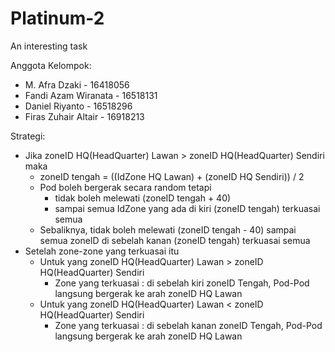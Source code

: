 # Platinum-2
An interesting task

Anggota Kelompok:
* M. Afra Dzaki       - 16418056
* Fandi Azam Wiranata - 16518131
* Daniel Riyanto      - 16518296
* Firas Zuhair Altair - 16918213

Strategi:
* Jika zoneID HQ(HeadQuarter) Lawan > zoneID HQ(HeadQuarter) Sendiri maka
  - zoneID tengah = ((IdZone HQ Lawan) + (zoneID HQ Sendiri)) / 2 
  - Pod boleh bergerak secara random tetapi 
       * tidak boleh melewati (zoneID tengah + 40)
       * sampai semua IdZone yang ada di kiri (zoneID tengah) terkuasai semua
  - Sebaliknya, tidak boleh melewati (zoneID tengah - 40) sampai semua zoneID di sebelah kanan (zoneID tengah) terkuasai semua
* Setelah zone-zone yang terkuasai itu
  - Untuk yang zoneID HQ(HeadQuarter) Lawan > zoneID HQ(HeadQuarter) Sendiri
    * Zone yang terkuasai : di sebelah kiri zoneID Tengah, Pod-Pod langsung bergerak ke arah zoneID HQ Lawan
  - Untuk yang zoneID HQ(HeadQuarter) Lawan < zoneID HQ(HeadQuarter) Sendiri
    * Zone yang terkuasai : di sebelah kanan zoneID Tengah, Pod-Pod langsung bergerak ke arah zoneID HQ Lawan
       
       
      
 
